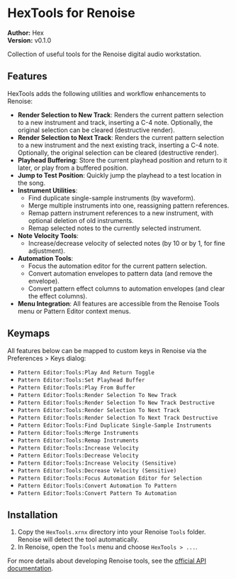 # HexTools for Renoise

**Author:** Hex  
**Version:** v0.1.0

Collection of useful tools for the Renoise digital audio workstation.

## Features

HexTools adds the following utilities and workflow enhancements to Renoise:

- **Render Selection to New Track**: Renders the current pattern selection to a new instrument and track, inserting a C-4 note. Optionally, the original selection can be cleared (destructive render).
- **Render Selection to Next Track**: Renders the current pattern selection to a new instrument and the next existing track, inserting a C-4 note. Optionally, the original selection can be cleared (destructive render).
- **Playhead Buffering**: Store the current playhead position and return to it later, or play from a buffered position.
- **Jump to Test Position**: Quickly jump the playhead to a test location in the song.
- **Instrument Utilities**:
  - Find duplicate single-sample instruments (by waveform).
  - Merge multiple instruments into one, reassigning pattern references.
  - Remap pattern instrument references to a new instrument, with optional deletion of old instruments.
  - Remap selected notes to the currently selected instrument.
- **Note Velocity Tools**:
  - Increase/decrease velocity of selected notes (by 10 or by 1, for fine adjustment).
- **Automation Tools**:
  - Focus the automation editor for the current pattern selection.
  - Convert automation envelopes to pattern data (and remove the envelope).
  - Convert pattern effect columns to automation envelopes (and clear the effect columns).
- **Menu Integration**: All features are accessible from the Renoise Tools menu or Pattern Editor context menus.

## Keymaps

All features below can be mapped to custom keys in Renoise via the Preferences > Keys dialog:

- `Pattern Editor:Tools:Play And Return Toggle`
- `Pattern Editor:Tools:Set Playhead Buffer`
- `Pattern Editor:Tools:Play From Buffer`
- `Pattern Editor:Tools:Render Selection To New Track`
- `Pattern Editor:Tools:Render Selection To New Track Destructive`
- `Pattern Editor:Tools:Render Selection To Next Track`
- `Pattern Editor:Tools:Render Selection To Next Track Destructive`
- `Pattern Editor:Tools:Find Duplicate Single-Sample Instruments`
- `Pattern Editor:Tools:Merge Instruments`
- `Pattern Editor:Tools:Remap Instruments`
- `Pattern Editor:Tools:Increase Velocity`
- `Pattern Editor:Tools:Decrease Velocity`
- `Pattern Editor:Tools:Increase Velocity (Sensitive)`
- `Pattern Editor:Tools:Decrease Velocity (Sensitive)`
- `Pattern Editor:Tools:Focus Automation Editor for Selection`
- `Pattern Editor:Tools:Convert Automation To Pattern`
- `Pattern Editor:Tools:Convert Pattern To Automation`

## Installation

1. Copy the `HexTools.xrnx` directory into your Renoise `Tools` folder. Renoise will detect the tool automatically.
2. In Renoise, open the `Tools` menu and choose `HexTools > ...`.

For more details about developing Renoise tools, see the [official API documentation](https://renoise.github.io/xrnx/API/index.htm).
